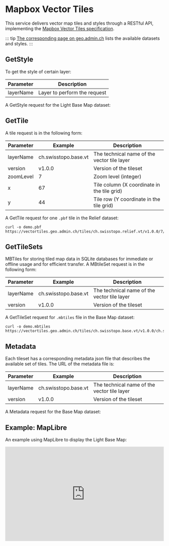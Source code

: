 # Mapbox Vector Tiles

This service delivers vector map tiles and styles through a RESTful API, implementing the [Mapbox Vector Tiles specification](https://www.mapbox.com/vector-tiles).

::: tip
[The corresponding page on geo.admin.ch](https://www.geo.admin.ch/en/vector-tiles-service-available-services-and-data) lists the available datasets and styles.
:::

## GetStyle

To get the style of certain layer:

<ApiCodeBlock url="https://vectortiles.geo.admin.ch/styles/{layerName}/style.json" method="GET" />

| **Parameter** | **Description**              |
| ------------- | ---------------------------- |
| layerName     | Layer to perform the request |

A GetStyle request for the Light Base Map dataset:

<ExampleCodeBlock
request="curl https://vectortiles.geo.admin.ch/styles/ch.swisstopo.lightbasemap.vt/style.json"
example='{
  "version": 8,
  "id": "0197406a-5d2f-7168-bee5-f191641499b7",
  "name": "lightbasemap_v1.19.0",
  "sources": {
    "relief_v1.0.0": {
      "url": "https://vectortiles.geo.admin.ch/tiles/ch.swisstopo.relief.vt/v1.0.0/tiles.json",
      "type": "vector"
    },
    "base_v1.0.0": {
      "url": "https://vectortiles.geo.admin.ch/tiles/ch.swisstopo.base.vt/v1.0.0/tiles.json",
      "type": "vector"
    }
  },
  "layers": [...],
  "metadata": {...},
  "glyphs": "https://vectortiles.geo.admin.ch/fonts/{fontstack}/{range}.pbf",
  "sprite": "https://vectortiles.geo.admin.ch/styles/ch.swisstopo.lightbasemap.vt/sprite/sprite",
  "bearing": 0,
  "pitch": 0,
  "center": [8.349961425056108, 46.81133904939108],
  "zoom": 7.2512975045452235,
  "transition": {...}
}'
/>

## GetTile

A tile request is in the following form:

<ApiCodeBlock url="https://vectortiles.geo.admin.ch/tiles/{layerName}/{version}/{zoomLevel}/{x}/{y}.pbf" method="GET" />

| **Parameter** | **Example**          | **Description**                             |
| ------------- | -------------------- | ------------------------------------------- |
| layerName     | ch.swisstopo.base.vt | The technical name of the vector tile layer |
| version       | v1.0.0               | Version of the tileset                      |
| zoomLevel     | 7                    | Zoom level (integer)                        |
| x             | 67                   | Tile column (X coordinate in the tile grid) |
| y             | 44                   | Tile row (Y coordinate in the tile grid)    |

A GetTile request for one `.pbf` tile in the Relief dataset:

```http
curl -o demo.pbf https://vectortiles.geo.admin.ch/tiles/ch.swisstopo.relief.vt/v1.0.0/7/67/44.pbf
```

## GetTileSets

MBTiles for storing tiled map data in SQLite databases for immediate or offline usage and for efficient transfer.
A MBtileSet request is in the following form:

<ApiCodeBlock url="https://vectortiles.geo.admin.ch/tiles/{layerName}/{version}/{layerName}.mbtiles" method="GET" />

| **Parameter** | **Example**          | **Description**                             |
| ------------- | -------------------- | ------------------------------------------- |
| layerName     | ch.swisstopo.base.vt | The technical name of the vector tile layer |
| version       | v1.0.0               | Version of the tileset                      |

A GetTileSet request for `.mbtiles` file in the Base Map dataset:

```http
curl -o demo.mbtiles https://vectortiles.geo.admin.ch/tiles/ch.swisstopo.base.vt/v1.0.0/ch.swisstopo.base.vt.mbtiles
```

## Metadata

Each tileset has a corresponding metadata json file that describes the available set of tiles.
The URL of the metadata file is:

<!-- GET <Scheme>://<ServerName>/tiles/<LayerName>/<version>.json -->
<ApiCodeBlock url="https://vectortiles.geo.admin.ch/tiles/{layerName}/{version}/tiles.json" method="GET" />

| **Parameter** | **Example**          | **Description**                             |
| ------------- | -------------------- | ------------------------------------------- |
| layerName     | ch.swisstopo.base.vt | The technical name of the vector tile layer |
| version       | v1.0.0               | Version of the tileset                      |

A Metadata request for the Base Map dataset:

<ExampleCodeBlock
request="curl https://vectortiles.geo.admin.ch/tiles/ch.swisstopo.base.vt/v1.0.0/tiles.json"
example='{
  "basename": "tiles/ch.swisstopo.base.vt/v1.0.0",
  "name": "Basiskarte_v1.0.0",
  "description": "A tileset showcasing all SwissTopo layers.",
  "attribution": "© swisstopo",
  "version": "v1.0.0",
  "format": "pbf",
  "minzoom": 0,
  "maxzoom": 14,
  "scale": 1,
  "vector_layers": [...],
  "profile": "mercator",
  "scheme": "xyz",
  "bounds": [...],
  "center": [...],
  "tilejson": "2.0.0",
  "tiles": [
    "https://vectortiles0.geo.admin.ch/tiles/ch.swisstopo.base.vt/v1.0.0/{z}/{x}/{y}.pbf",
    "https://vectortiles1.geo.admin.ch/tiles/ch.swisstopo.base.vt/v1.0.0/{z}/{x}/{y}.pbf",
    "https://vectortiles2.geo.admin.ch/tiles/ch.swisstopo.base.vt/v1.0.0/{z}/{x}/{y}.pbf",
    "https://vectortiles3.geo.admin.ch/tiles/ch.swisstopo.base.vt/v1.0.0/{z}/{x}/{y}.pbf",
    "https://vectortiles4.geo.admin.ch/tiles/ch.swisstopo.base.vt/v1.0.0/{z}/{x}/{y}.pbf"
  ]
}
'
/>

## Example: MapLibre

An example using MapLibre to display the Light Base Map:

<iframe height="300" style="width: 100%;" scrolling="no" title="Maplibre Vector Tiles" src="https://codepen.io/geoadmin/embed/GvgLvj?default-tab=js%2Cresult&editable=true" frameborder="no" loading="lazy" allowtransparency="true" allowfullscreen="true">
  See the Pen <a href="https://codepen.io/geoadmin/pen/GvgLvj">
  Maplibre Vector Tiles</a> by geoadmin (<a href="https://codepen.io/geoadmin">@geoadmin</a>)
  on <a href="https://codepen.io">CodePen</a>.
</iframe>
